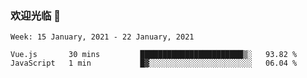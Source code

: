 ### 欢迎光临 👋

<!--
**lianganqing/lianganqing** is a ✨ _special_ ✨ repository because its `README.md` (this file) appears on your GitHub profile.

Here are some ideas to get you started:

- 🔭 I’m currently working on ...
- 🌱 I’m currently learning ...
- 👯 I’m looking to collaborate on ...
- 🤔 I’m looking for help with ...
- 💬 Ask me about ...
- 📫 How to reach me: ...
- 😄 Pronouns: ...
- ⚡ Fun fact: ...
-->
<!--START_SECTION:waka-->
```text
Week: 15 January, 2021 - 22 January, 2021

Vue.js       30 mins         ███████████████████████▒░   93.82 % 
JavaScript   1 min           █▓░░░░░░░░░░░░░░░░░░░░░░░   06.04 % 
```
<!--END_SECTION:waka-->
